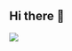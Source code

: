 ## Hi there 👋
<img src="https://github-readme-stats.vercel.app/api/top-langs/?username=tutla53&layout=compact&theme=github_dark&hide=Makefile,CMake,RPC&size_weight=1&count_weight=0" align="left"/>
<!--
**tutla53/tutla53** is a ✨ _special_ ✨ repository because its `README.md` (this file) appears on your GitHub profile.

Here are some ideas to get you started:

- 🔭 I’m currently working on ...
- 🌱 I’m currently learning ...
- 👯 I’m looking to collaborate on ...
- 🤔 I’m looking for help with ...
- 💬 Ask me about ...
- 📫 How to reach me: ...
- 😄 Pronouns: ...
- ⚡ Fun fact: ...
-->
